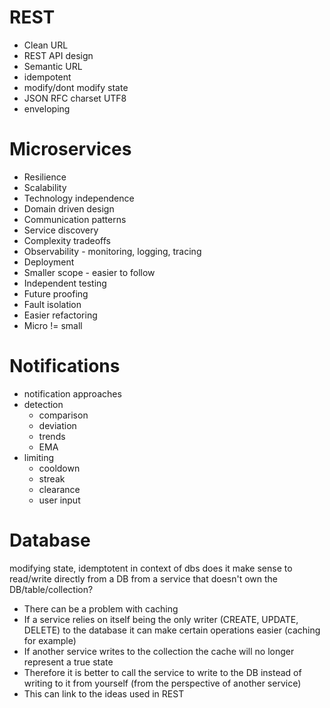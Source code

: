 # REST
- Clean URL
- REST API design
- Semantic URL
- idempotent
- modify/dont modify state
- JSON RFC charset UTF8
- enveloping

# Microservices
- Resilience
- Scalability
- Technology independence
- Domain driven design
- Communication patterns
- Service discovery
- Complexity tradeoffs
- Observability - monitoring, logging, tracing
- Deployment
- Smaller scope - easier to follow
- Independent testing
- Future proofing
- Fault isolation
- Easier refactoring
- Micro != small

# Notifications
- notification approaches
- detection
	- comparison
	- deviation
	- trends
	- EMA
- limiting
	- cooldown
	- streak
	- clearance
	- user input

# Database
modifying state, idemptotent in context of dbs
does it make sense to read/write directly from a DB from a service that doesn't own the DB/table/collection?
- There can be a problem with caching
- If a service relies on itself being the only writer (CREATE, UPDATE, DELETE) to the database it can make certain operations easier (caching for example)
- If another service writes to the collection the cache will no longer represent a true state
- Therefore it is better to call the service to write to the DB instead of writing to it from yourself (from the perspective of another service)
- This can link to the ideas used in REST